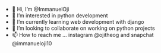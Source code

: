 - 👋 Hi, I’m @ImmanuelOji
- 👀 I’m interested in python development
- 🌱 I’m currently learning web development with django
- 💞️ I’m looking to collaborate on working on python projects
- 📫 How to reach me ... instagram @ojitheog and snapchat @immanueloji10


